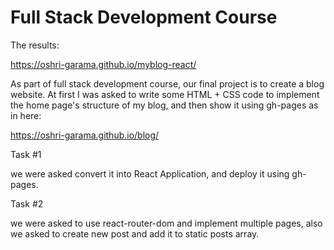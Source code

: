 # Full Stack Development Course

The results: 

https://oshri-garama.github.io/myblog-react/

As part of full stack development course, our final project is to create a blog website.
At first I was asked to write some HTML + CSS code to implement the home page's structure of my blog, and then show it using gh-pages as in here:

https://oshri-garama.github.io/blog/

Task #1 

we were asked convert it into React Application, and deploy it using gh-pages.

Task #2 

we were asked to use react-router-dom and implement multiple pages, also we asked to create new post and add it to static posts array.


